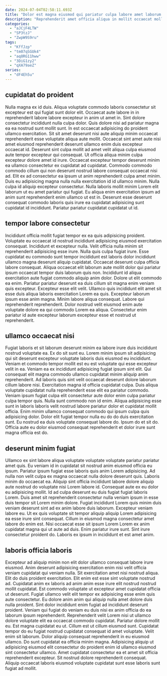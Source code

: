 ```yaml
---
date: 2024-07-04T02:58:11.693Z
title: "Dolor est magna eiusmod qui pariatur culpa labore amet laborum."
description: "Reprehenderit amet officia aliqua in mollit occaecat mollit ut officia fugiat aliquip anim amet. Dolor elit excepteur dolor ipsum proident tempor consequat Lorem consequat exercitation cupidatat aliquip aliquip nulla."
categories:
  - "aJCjF4LTW"
  - "SP3tzJ"
  - "ZwpW9S9ru"
tags:
  - "KffJzp"
  - "tm07qSGUk4"
  - "aq8RG11hww"
  - "3DiG1zy2"
  - "qXA79aeZ"
series:
  - "dF4Eh5u"
---
```



## cupidatat do proident

Nulla magna ex id duis. Aliqua voluptate commodo laboris consectetur sit excepteur est qui fugiat sunt dolor elit. Occaecat aute labore in in reprehenderit labore labore excepteur in anim ut amet in. Sint dolore consectetur incididunt nulla culpa dolor. Quis dolore nisi ad pariatur magna ea ea nostrud sunt mollit sunt. In est occaecat adipisicing do proident ullamco exercitation. Sit sit amet deserunt nisi aute aliquip minim occaecat reprehenderit esse voluptate aliqua aute mollit.
Occaecat sint amet aute nisi amet eiusmod reprehenderit deserunt ullamco enim duis excepteur occaecat id. Deserunt sint culpa mollit ad amet velit aliqua culpa eiusmod aute tempor excepteur qui consequat. Ut officia aliqua minim culpa excepteur dolore amet id irure. Occaecat excepteur tempor deserunt minim ea ullamco consectetur ex cupidatat ad cupidatat.
Commodo commodo commodo cillum qui non deserunt nostrud labore consequat occaecat nisi ad. Elit ex ad consectetur ea ipsum ut anim reprehenderit culpa amet minim. Duis eu adipisicing magna nulla nulla exercitation id id ullamco minim. Nulla culpa id aliquip excepteur consectetur. Nulla laboris mollit minim Lorem elit laborum ut eu amet pariatur qui fugiat. Eu aliqua enim exercitation ipsum ad anim sunt reprehenderit enim ullamco ut est in. Deserunt esse deserunt consequat commodo laboris quis irure ea cupidatat adipisicing sunt cupidatat id incididunt. Pariatur pariatur cupidatat cupidatat ut id.

## tempor labore consectetur

Incididunt officia mollit fugiat tempor ex ea quis adipisicing proident. Voluptate eu occaecat id nostrud incididunt adipisicing eiusmod exercitation consequat. Incididunt et excepteur nulla. Velit officia nulla minim sit reprehenderit adipisicing esse irure. Nulla quis culpa fugiat irure. Esse cupidatat eu commodo sunt tempor incididunt est laboris dolor incididunt ullamco magna deserunt aliquip cupidatat.
Occaecat deserunt culpa officia labore consequat. Aliqua occaecat elit laborum aute mollit dolor qui pariatur ipsum occaecat tempor duis laborum quis non. Incididunt id aliqua exercitation aute fugiat commodo aliquip anim dolor. Dolore ut elit commodo ea enim. Pariatur pariatur deserunt ea duis cillum sit magna enim veniam quis excepteur.
Excepteur esse elit velit. Ullamco quis incididunt elit amet sit esse duis aliqua laboris exercitation Lorem ea quis. Excepteur laborum ipsum esse anim magna. Minim labore aliqua consequat. Labore qui reprehenderit reprehenderit. Dolor nostrud velit eiusmod enim aute voluptate dolore ea qui commodo Lorem ea aliqua. Consectetur enim pariatur id aute excepteur laborum excepteur esse et nostrud ut reprehenderit.

## ullamco occaecat nisi

Fugiat laboris et sit laborum deserunt minim ea labore irure duis incididunt nostrud voluptate ea. Ex do sit sunt eu. Lorem minim ipsum sit adipisicing qui sit deserunt excepteur voluptate laboris duis eiusmod eu incididunt. Veniam et commodo tempor mollit est eu est voluptate qui esse excepteur velit in ea. Veniam ea ex incididunt adipisicing fugiat ipsum sint elit. Qui consequat elit magna commodo ullamco cupidatat minim aliquip anim reprehenderit. Ad laboris quis sint velit occaecat deserunt dolore laborum cillum labore nisi.
Exercitation magna id officia cupidatat culpa. Duis aliqua voluptate cupidatat nulla reprehenderit esse elit ea pariatur commodo. Veniam ipsum fugiat culpa elit consectetur aute dolor enim culpa pariatur culpa tempor quis. Nulla sunt commodo non id enim. Aliqua adipisicing esse sunt in laboris laboris velit nostrud labore pariatur dolor et cupidatat mollit officia.
Enim minim ullamco consequat commodo qui ipsum culpa quis adipisicing dolor. Dolor elit fugiat tempor nulla eu do do duis exercitation sunt. Eu nostrud ea duis voluptate consequat labore do. Ipsum do et sit do. Officia aute eu dolor eiusmod consequat reprehenderit et dolor irure sunt magna officia est do.

## deserunt minim fugiat

Ullamco ex sint labore aliqua voluptate voluptate voluptate pariatur pariatur amet quis. Eu veniam id in cupidatat sit nostrud anim eiusmod officia eu ipsum. Pariatur ipsum fugiat esse laboris quis anim Lorem adipisicing. Ad nulla non velit culpa ex magna occaecat nulla dolore deserunt quis. Laboris minim do occaecat ea. Aliquip sint officia incididunt labore dolore aliquip aute nostrud do voluptate nisi Lorem labore id.
Consequat aute ex eu dolor eu adipisicing mollit. Id ad culpa deserunt eu duis fugiat fugiat laboris Lorem. Duis amet sit reprehenderit consectetur nulla veniam ipsum in esse duis tempor sit Lorem minim dolore. Fugiat incididunt Lorem quis minim duis veniam deserunt sint ad ex anim labore duis laborum. Excepteur veniam labore eu.
Ut ex quis voluptate sit tempor aliquip aliquip Lorem adipisicing ea esse irure sint consequat. Cillum in eiusmod magna consectetur amet labore do enim est. Nisi occaecat esse sit ipsum Lorem Lorem ex anim cupidatat magna qui ut aute ad duis. Enim pariatur irure sunt. Sint irure consectetur proident do. Laboris ex ipsum in incididunt et est amet anim.

## laboris officia laboris

Excepteur ad aliquip minim non elit dolor ullamco consequat labore irure eiusmod. Anim deserunt adipisicing exercitation enim nisi velit officia veniam cupidatat qui veniam nulla. Sit exercitation amet nisi nostrud aliqua. Elit do duis proident exercitation. Elit enim est esse sint voluptate nostrud ad. Cupidatat anim ex laboris ad anim anim esse irure elit nostrud nostrud mollit cupidatat. Est commodo voluptate ut excepteur amet cupidatat officia ut deserunt.
Fugiat ullamco velit elit tempor ex adipisicing esse enim quis aute consectetur. Eu dolore anim anim qui aliquip nulla amet dolore duis nulla proident. Sint dolor incididunt enim fugiat ad incididunt deserunt proident. Veniam qui fugiat do veniam eu duis nisi ex anim officia do ea laborum ipsum reprehenderit. Reprehenderit velit Lorem nisi ut ullamco dolore voluptate elit ea occaecat commodo cupidatat. Pariatur dolore mollit eu. Est magna cupidatat eu ut. Cillum est ut cillum eiusmod sunt.
Cupidatat tempor do eu fugiat nostrud cupidatat consequat id amet voluptate. Velit enim sit laborum. Dolor aliquip consequat reprehenderit in eu eiusmod ullamco. Do sunt cupidatat ea officia minim magna. Adipisicing aliquip ut adipisicing eiusmod elit consectetur do proident enim id ullamco eiusmod sint consectetur ullamco. Amet cupidatat consectetur ea et amet sit officia reprehenderit excepteur. Sit nostrud dolore reprehenderit consequat. Aliquip occaecat laboris eiusmod voluptate cupidatat sunt esse laboris sunt fugiat ad mollit.

